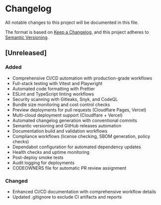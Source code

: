 # Changelog

All notable changes to this project will be documented in this file.

The format is based on [Keep a Changelog](https://keepachangelog.com/en/1.0.0/),
and this project adheres to [Semantic Versioning](https://semver.org/spec/v2.0.0.html).

## [Unreleased]

### Added
- Comprehensive CI/CD automation with production-grade workflows
- Full-stack testing with Vitest and Playwright
- Automated code formatting with Prettier
- ESLint and TypeScript linting workflows
- Security scanning with Gitleaks, Snyk, and CodeQL
- Bundle size monitoring and cost control checks
- Preview deployments for pull requests (Cloudflare Pages, Vercel)
- Multi-cloud deployment support (Cloudflare + Vercel)
- Automated changelog generation with conventional commits
- Semantic versioning and GitHub releases automation
- Documentation build and validation workflows
- Compliance workflows (license checking, SBOM generation, policy checks)
- Dependabot configuration for automated dependency updates
- Health checks and uptime monitoring
- Post-deploy smoke tests
- Audit logging for deployments
- CODEOWNERS file for automatic PR review assignment

### Changed
- Enhanced CI/CD documentation with comprehensive workflow details
- Updated .gitignore to exclude CI artifacts and reports

<!-- generated by git-cliff -->
